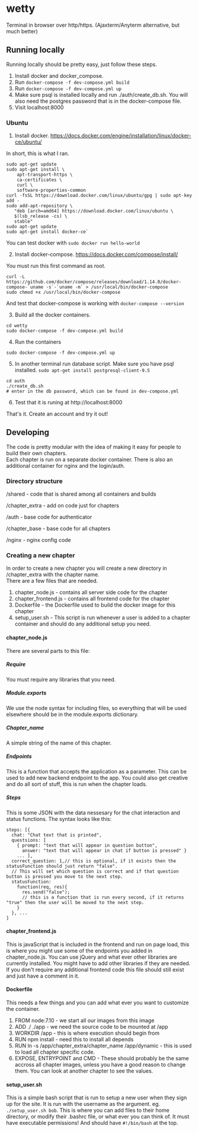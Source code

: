 # wetty
Terminal in browser over http/https. (Ajaxterm/Anyterm alternative, but much better)

## Running locally

Running locally should be pretty easy, just follow these steps.
1. Install docker and docker_compose.
2. Run `docker-compose -f dev-compose.yml build`
3. Run `docker-compose -f dev-compose.yml up`
4. Make sure psql is installed locally and run ./auth/create_db.sh.  You will also need the postgres password that is in the docker-compose file.
5. Visit localhost:8000

### Ubuntu

1. Install docker.  https://docs.docker.com/engine/installation/linux/docker-ce/ubuntu/

In short, this is what I ran.
```
sudo apt-get update
sudo apt-get install \
    apt-transport-https \
    ca-certificates \
    curl \
    software-properties-common
curl -fsSL https://download.docker.com/linux/ubuntu/gpg | sudo apt-key add -
sudo add-apt-repository \
   "deb [arch=amd64] https://download.docker.com/linux/ubuntu \
   $(lsb_release -cs) \
   stable"
sudo apt-get update
sudo apt-get install docker-ce`
```

You can test docker with `sudo docker run hello-world`

2. Install docker-compose. https://docs.docker.com/compose/install/

You must run this first command as root.
```
curl -L https://github.com/docker/compose/releases/download/1.14.0/docker-compose-`uname -s`-`uname -m` > /usr/local/bin/docker-compose
sudo chmod +x /usr/local/bin/docker-compose
```

And test that docker-compose is working with `docker-compose --version`

3. Build all the docker containers.
```
cd wetty
sudo docker-compose -f dev-compose.yml build
```
4. Run the containers
```
sudo docker-compose -f dev-compose.yml up
```
5. In another terminal run database script.  Make sure you have psql installed.  `sudo apt-get install postgresql-client-9.5`
```
cd auth
./create_db.sh
# enter in the db password, which can be found in dev-compose.yml
```
6. Test that it is runing at http://localhost:8000

That's it.  Create an account and try it out!


## Developing

The code is pretty modular with the idea of making it easy for people to build their own chapters.  
Each chapter is run on a separate docker container.  There is also an additional container for nginx and the login/auth.

### Directory structure
/shared - code that is shared among all containers and builds
 
/chapter_extra - add on code just for chapters
 
/auth - base code for authenticator
 
/chapter_base - base code for all chapters

/nginx - nginx config code

### Creating a new chapter

In order to create a new chapter you will create a new directory in /chapter_extra with the chapter name.  
There are a few files that are needed.
1. chapter_node.js - contains all server side code for the chapter
2. chapter_frontend.js - contains all frontend code for the chapter
3. Dockerfile - the Dockerfile used to build the docker image for this chapter
4. setup_user.sh - This script is run whenever a user is added to a chapter container and should 
do any additional setup you need.

#### chapter_node.js
There are several parts to this file:
##### Require 
You must require any libraries that you need.
##### Module.exports
We use the node syntax for including files, so everything that will be used elsewhere should be in the module.exports 
dictionary.
##### Chapter_name
A simple string of the name of this chapter.
##### Endpoints
This is a function that accepts the application as a parameter.
This can be used to add new backend endpoint to the app.  You could also get creative and do all sort of stuff,
this is run when the chapter loads.
##### Steps
This is some JSON with the data nessesary for the chat interaction and status functions.  The syntax looks like this:
```
steps: [{
  chat: "Chat text that is printed",
  questsions: [
    { prompt: "text that will appear in question button",
      answer: "text that will appear in chat if button is pressed" }
    ... ],
  correct_question: 1,// this is optional, if it exists then the statusFunction should just return "false". 
  // This will set which question is correct and if that question button is pressed you move to the next step.
  statusFunction: 
    function(req, res){
      res.send("false");
      // this is a function that is run every second, if it returns "true" then the user will be moved to the next step.
    }
  }, ...
]
```

#### chapter_frontend.js
This is javaScript that is included in the frontend and run on page load, this is where you might use some of the endpoints you added in chapter_node.js.  You can use jQuery and what ever other libraries are currently installed.  You might have to add other libraries if they are needed.  If you don't require any additional frontend code this file should still exist and just have a comment in it.
    
#### Dockerfile
This needs a few things and you can add what ever you want to customize the container.

1. FROM node:7.10 - we start all our images from this image
2. ADD ./ ./app - we need the source code to be mounted at /app
3. WORKDIR /app - this is where execution should begin from
4. RUN npm install - need this to install all depends
5. RUN ln -s /app/chapter_extra/chapter_name /app/dynamic - this is used to load all chapter specific code.
6. EXPOSE, ENTRYPOINT and CMD - These should probably be the same accross all chapter images, unless you have a good reason to change them.  You can look at another chapter to see the values.

#### setup_user.sh
This is a simple bash script that is run to setup a new user when they sign up for the site.  It is run with the username as the argument.  eg. `./setup_user.sh bob`.  This is where you can add files to their home directory, or modify their .bashrc file, or what ever you can think of.  It must have executable permissions! And should have `#!/bin/bash` at the top.


